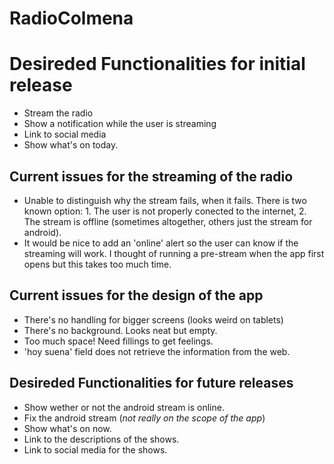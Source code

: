 # RadioColmena


Desireded Functionalities for initial release
==============

- Stream the radio
- Show a notification while the user is streaming
- Link to social media
- Show what's on today.

Current issues for the streaming of the radio
--------------

- Unable to distinguish why the stream fails, when it fails. There is two known option: 1. The user is not properly conected to the internet, 2. The stream is offline (sometimes altogether, others just the stream for android).
- It would be nice to add an 'online' alert so the user can know if the streaming will work. I thought of running a pre-stream when the app first opens but this takes too much time.

Current issues for the design of the app
--------------

- There's no handling for bigger screens (looks weird on tablets)
- There's no background. Looks neat but empty.
- Too much space! Need fillings to get feelings.
- 'hoy suena' field does not retrieve the information from the web.


Desireded Functionalities for future releases
--------------

- Show wether or not the android stream is online.
- Fix the android stream (*not really on the scope of the app*)
- Show what's on now.
- Link to the descriptions of the shows.
- Link to social media for the shows.
